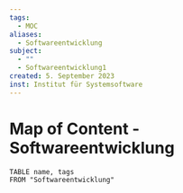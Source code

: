 ```yaml
---
tags:
  - MOC
aliases:
  - Softwareentwicklung
subject:
  - ""
  - Softwareentwicklung1
created: 5. September 2023
inst: Institut für Systemsoftware
---
```


# Map of Content - Softwareentwicklung

```dataview
TABLE name, tags
FROM "Softwareentwicklung"
```